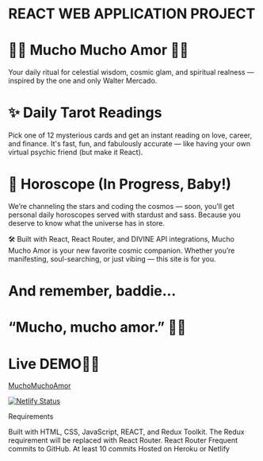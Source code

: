 # REACT WEB APPLICATION PROJECT 

# 🌟💖 Mucho Mucho Amor 💖🌟

Your daily ritual for celestial wisdom, cosmic glam, and spiritual realness — inspired by the one and only Walter Mercado.

# ✨ Daily Tarot Readings
Pick one of 12 mysterious cards and get an instant reading on love, career, and finance. It's fast, fun, and fabulously accurate — 
like having your own virtual psychic friend (but make it React).

# 🔮 Horoscope (In Progress, Baby!)
We’re channeling the stars and coding the cosmos — soon, you’ll get personal daily horoscopes served with stardust and sass. 
Because you deserve to know what the universe has in store.

🛠️ Built with React, React Router, and DIVINE API integrations, Mucho Mucho Amor is your new favorite cosmic companion. 
Whether you’re manifesting, soul-searching, or just vibing — this site is for you.

# And remember, baddie...
# “Mucho, mucho amor.” 💫💋

# Live DEMO💫💋
[MuchoMuchoAmor](muchomuchoamor.netlify.app)

[![Netlify Status](https://api.netlify.com/api/v1/badges/a3ac10ed-d362-4adb-a3bf-2dee901eb427/deploy-status?branch=main)](https://app.netlify.com/projects/muchomuchoamor/deploys)



Requirements 

Built with HTML, CSS, JavaScript, REACT, and Redux Toolkit.
The Redux requirement will be replaced with React Router. 
React Router 
Frequent commits to GitHub.
At least 10 commits
Hosted on Heroku or Netlify



